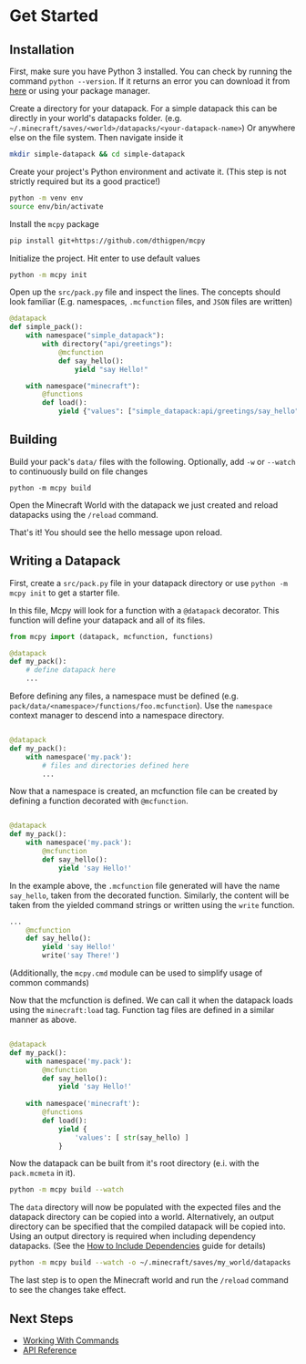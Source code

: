 # Get Started

## Installation

First, make sure you have Python 3 installed. You can check by running the command `python --version`. If it returns an error you can download it from [here](https://www.python.org/downloads/) or using your package manager.

Create a directory for your datapack. For a simple datapack this can be directly in your world's datapacks folder. (e.g. `~/.minecraft/saves/<world>/datapacks/<your-datapack-name>`) Or anywhere else on the file system. Then navigate inside it

``` bash
mkdir simple-datapack && cd simple-datapack
```

Create your project's Python environment and activate it. (This step is not strictly required but its a good practice!)

```bash
python -m venv env
source env/bin/activate
```

Install the `mcpy` package

```bash
pip install git+https://github.com/dthigpen/mcpy
```

Initialize the project. Hit enter to use default values

```bash
python -m mcpy init
```

Open up the `src/pack.py` file and inspect the lines. The concepts should look familiar (E.g. namespaces, `.mcfunction` files, and `JSON` files are written)

```python title="pack.py"
@datapack
def simple_pack():
    with namespace("simple_datapack"):
        with directory("api/greetings"):
            @mcfunction
            def say_hello():
                yield "say Hello!"

    with namespace("minecraft"):
        @functions
        def load():
            yield {"values": ["simple_datapack:api/greetings/say_hello"]}
```

## Building

Build your pack's `data/` files with the following. Optionally, add `-w` or `--watch` to continuously build on file changes

```
python -m mcpy build
```

Open the Minecraft World with the datapack we just created and reload datapacks using the `/reload` command.

That's it! You should see the hello message upon reload.

## Writing a Datapack

First, create a `src/pack.py` file in your datapack directory or use `python -m mcpy init` to get a starter file.

In this file, Mcpy will look for a function with a `@datapack` decorator. This function will define your datapack and all of its files.

``` python title="pack.py"
from mcpy import (datapack, mcfunction, functions)

@datapack
def my_pack():
    # define datapack here
    ...
```

Before defining any files, a namespace must be defined (e.g. `pack/data/<namespace>/functions/foo.mcfunction`). Use the `namespace` context manager to descend into a namespace directory.

``` python title="pack.py"

@datapack
def my_pack():
    with namespace('my.pack'):
        # files and directories defined here
        ...
```

Now that a namespace is created, an mcfunction file can be created by defining a function decorated with `@mcfunction`.

``` python title="pack.py"

@datapack
def my_pack():
    with namespace('my.pack'):
        @mcfunction
        def say_hello():
            yield 'say Hello!'
```

In the example above, the `.mcfunction` file generated will have the name `say_hello`, taken from the decorated function. Similarly, the content will be taken from the yielded command strings or written using the `write` function.

``` python
...
    @mcfunction
    def say_hello():
        yield 'say Hello!'
        write('say There!')
```

(Additionally, the `mcpy.cmd` module can be used to simplify usage of common commands)

Now that the mcfunction is defined. We can call it when the datapack loads using the `minecraft:load` tag. Function tag files are defined in a similar manner as above.

``` python title="pack.py"

@datapack
def my_pack():
    with namespace('my.pack'):
        @mcfunction
        def say_hello():
            yield 'say Hello!'
    
    with namespace('minecraft'):
        @functions
        def load():
            yield {
                'values': [ str(say_hello) ]
            }
```

Now the datapack can be built from it's root directory (e.i. with the `pack.mcmeta` in it).

``` bash
python -m mcpy build --watch
```

The `data` directory will now be populated with the expected files and the datapack directory can be copied into a world. Alternatively, an output directory can be specified that the compiled datapack will be copied into. Using an output directory is required when including dependency datapacks. (See the [How to Include Dependencies](https://dthigpen.github.io/mcpy/user-guides/how-to-include-dependencies/) guide for details) 

``` bash
python -m mcpy build --watch -o ~/.minecraft/saves/my_world/datapacks
```

The last step is to open the Minecraft world and run the `/reload` command to see the changes take effect.

## Next Steps

- [Working With Commands](working-with-commands.md)
- [API Reference](reference.md)
